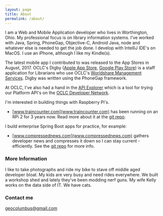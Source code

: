 ```yaml
---
layout: page
title: About
permalink: /about/
---
```


I am a Web and Mobile Application developer who lives in Worthington, Ohio. My professional focus is on library information systems. I've worked with Java, Spring, PhoneGap, Objective-C, Android Java, node and whatever else is needed to get the job done. I develop with IntelliJ IDE's on MacOS. I use an iPhone, although I like my Kindle(s).

The latest mobile app I contributed to was released to the App Stores in August, 2017. OCLC's Digby ([Apple App Store](https://itunes.apple.com/us/app/digby-by-oclc/id1248373800?mt=8), [Google Play Store](https://play.google.com/store/apps/details?id=org.oclc.digby&hl=en)) is a staff application for Librarians who use OCLC's [Worldshare Management Services](https://www.oclc.org/en/worldshare-management-services.html). Digby was written using the PhoneGap framework.

 At OCLC, I've also had a hand in the [API Explorer](https://platform.worldcat.org/api-explorer/apis) which is a tool for trying our Platform API's on the [OCLC Developer Network](https://www.oclc.org/developer/home.en.html).

I'm interested in building things with Raspberry Pi's.

* [www.traincounter.com](www.traincounter.com) has been running on an RPi 2 for 3 years now. Read more about it at the [git repo](https://github.com/geocolumbus/traindetector).

I build enterprise Spring Boot apps for practice, for example:

* [www.compressednews.com](www.compressednews.com) gathers developer news and compresses it down so I can stay current - efficiently. See the [git repo](https://github.com/geocolumbus/linkgrabber) for more info.

### More Information

I like to take photographs and ride my bike to stave off middle aged developer bloat. My kids are very busy and need rides everywhere. We built a workshop shed and lately they've been modding nerf guns. My wife Kelly works on the data side of IT. We have cats.

### Contact me

[geocolumbus@gmail.com](mailto:geocolumbus@gmail.com)